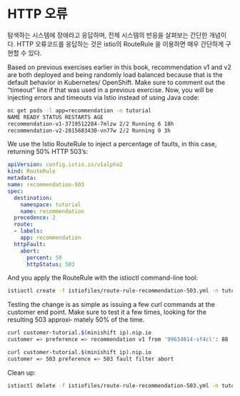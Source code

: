 # HTTP 오류

탐색하는 시스템에 장애라고 응답하며, 전체 시스템의 반응을 살펴보는 간단한 개념이다. HTTP 오류코드를 응답하는 것은 istio의 RouteRule 을 이용하면 매우 간단하게 구현할 수 있다. 

Based on previous exercises earlier in this book, recommendation v1 and v2 are both deployed and being randomly load balanced because that is the default behavior in Kubernetes/ OpenShift. Make sure to comment out the “timeout” line if that was used in a previous exercise. Now, you will be injecting errors and timeouts via Istio instead of using Java code:

```bash
oc get pods -l app=recommendation -n tutorial 
NAME READY STATUS RESTARTS AGE 
recommendation-v1-3719512284-7mlzw 2/2 Running 6 18h 
recommendation-v2-2815683430-vn77w 2/2 Running 0 3h
```

  
We use the Istio RouteRule to inject a percentage of faults, in this case, returning 50% HTTP 503’s: 

```yaml
apiVersion: config.istio.io/v1alpha2
kind: RouteRule
metadata:
name: recommendation-503
spec:
  destination:
    namespace: tutorial
    name: recommendation
  precedence: 2
  route:
  - labels:
    app: recommendation
  httpFault:
    abort:
      percent: 50
      httpStatus: 503
```

And you apply the RouteRule with the istioctl command-line tool:

```bash
istioctl create -f istiofiles/route-rule-recommendation-503.yml -n tutorial
```

Testing the change is as simple as issuing a few curl commands at the customer end point. Make sure to test it a few times, looking for the resulting 503 approxi‐ mately 50% of the time.

```bash
curl customer-tutorial.$(minishift ip).nip.io
customer => preference => recommendation v1 from '99634814-sf4cl': 88

curl customer-tutorial.$(minishift ip).nip.io
customer => 503 preference => 503 fault filter abort
```

Clean up:

```bash
istioctl delete -f istiofiles/route-rule-recommendation-503.yml -n tutorial
```



